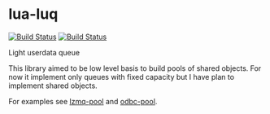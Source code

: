 lua-luq
=======
[![Build Status](https://travis-ci.org/moteus/lua-luq.svg?branch=master)](https://travis-ci.org/moteus/lua-luq)
[![Build Status](https://buildhive.cloudbees.com/job/moteus/job/lua-luq/badge/icon)](https://buildhive.cloudbees.com/job/moteus/job/lua-luq/)

Light userdata queue

This library aimed to be low level basis to build pools of shared objects.
For now it implement only queues with fixed capacity but I have plan to implement
shared objects.

For examples see [lzmq-pool](https://github.com/moteus/lzmq-pool) and [odbc-pool](https://github.com/moteus/lua-odbc-pool).
